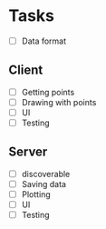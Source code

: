 # Tasks

- [ ] Data format

## Client

- [ ] Getting points
- [ ] Drawing with points
- [ ] UI
- [ ] Testing

## Server

- [ ] discoverable
- [ ] Saving data
- [ ] Plotting
- [ ] UI
- [ ] Testing
